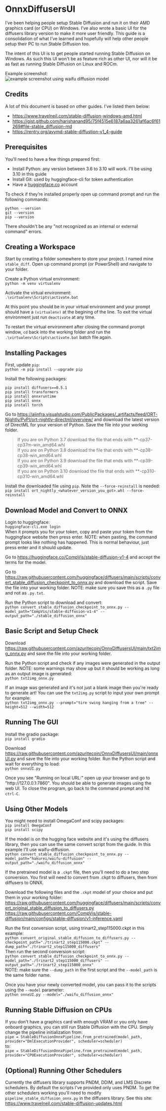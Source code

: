# OnnxDiffusersUI

I’ve been helping people setup Stable Diffusion and run it on their AMD graphics card (or CPU) on Windows. I’ve also wrote a basic UI for the diffusers library version to make it more user friendly. This guide is a consolidation of what I’ve learned and hopefully will help other people setup their PC to run Stable Diffusion too.

The intent of this UI is to get people started running Stable Diffusion on Windows. As such this UI won't be as feature rich as other UI, nor will it be as fast as running Stable Diffusion on Linux and ROCm.

Example screenshot:  
![example screenshot using waifu diffusion model](images/Screenshot1.png)

## Credits

A lot of this document is based on other guides. I've listed them below:
- https://www.travelneil.com/stable-diffusion-windows-amd.html
- https://gist.github.com/harishanand95/75f4515e6187a6aa3261af6ac6f61269#file-stable_diffusion-md
- https://rentry.org/ayymd-stable-diffustion-v1_4-guide

## Prerequisites

You'll need to have a few things prepared first:
- Install Python: any version between 3.6 to 3.10 will work. I'll be using 3.10 in this guide
- Install Git: used by huggingface-cli for token authentication
- Have a [huggingface.co](https://huggingface.co) account

To check if they’re installed properly open up command prompt and run the following commands:  
```
python --version
git --version
pip --version
```  
There shouldn't be any "not recognized as an internal or external command" errors.

## Creating a Workspace

Start by creating a folder somewhere to store your project. I named mine `stable_diff`. Open up command prompt (or PowerShell) and navigate to your folder.

Create a Python virtual environment:  
`python -m venv virtualenv`

Activate the virtual environment:  
`.\virtualenv\Scripts\activate.bat`

At this point you should be in your virtual environment and your prompt should have a `(virtualenv)` at the begining of the line. To exit the virtual environment just run `deactivate` at any time.

To restart the virtual environment after closing the command prompt window, `cd` back into the working folder and run the `.\virtualenv\Scripts\activate.bat` batch file again.

## Installing Packages

First, update `pip`:  
`python -m pip install --upgrade pip`

Install the following packages:  
```
pip install diffusers==0.5.1
pip install transformers
pip install onnxruntime
pip install onnx
pip install torch
```

Go to <https://aiinfra.visualstudio.com/PublicPackages/_artifacts/feed/ORT-Nightly/PyPI/ort-nightly-directml/overview/> and download the latest version of DirectML for your version of Python. Save the file into your working folder.  
> If you are on Python 3.7 download the file that ends with **-cp37-cp37m-win_amd64.whl  
> If you are on Python 3.8 download the file that ends with **-cp38-cp38-win_amd64.whl  
> If you are on Python 3.9 download the file that ends with **-cp39-cp39-win_amd64.whl  
> If you are on Python 3.10 download the file that ends with **-cp310-cp310-win_amd64.whl  

Install the downloaded file using `pip`. Note the `--force-reinstall` is needed:  
`pip install ort_nightly_<whatever_version_you_got>.whl --force-reinstall`

## Download Model and Convert to ONNX

Login to huggingface:  
`huggingface-cli.exe login`  
When it prompts you for your token, copy and paste your token from the huggingface website then press enter. NOTE: when pasting, the command prompt looks like nothing has happened. This is normal behaviour, just press enter and it should update.

Go to <https://huggingface.co/CompVis/stable-diffusion-v1-4> and accept the terms for the model.

Go to <https://raw.githubusercontent.com/huggingface/diffusers/main/scripts/convert_stable_diffusion_checkpoint_to_onnx.py> and download the script. Save the file into your working folder. NOTE: make sure you save this as a `.py` file and not as `.py.txt`.

Run the Python script to download and convert:  
`python convert_stable_diffusion_checkpoint_to_onnx.py --model_path="CompVis/stable-diffusion-v1-4" --output_path="./stable_diffusion_onnx"`

## Basic Script and Setup Check

Download <https://raw.githubusercontent.com/azuritecoin/OnnxDiffusersUI/main/txt2img_onnx.py> and save the file into your working folder.

Run the Python script and check if any images were generated in the output folder. NOTE: some warnings may show up but it should be working as long as an output image is generated:  
`python txt2img_onnx.py`

If an image was generated and it's not just a blank image then you're ready to generate art! You can use the `txt2img.py` script to input your own prompt for example:  
`python txt2img_onnx.py --prompt="tire swing hanging from a tree" --height=512 --width=512`

## Running The GUI

Install the gradio package:  
`pip install gradio`

Download <https://raw.githubusercontent.com/azuritecoin/OnnxDiffusersUI/main/onnxUI.py> and save the file into your working folder.
Run the Python script and wait for everything to load:  
`python onnxUI.py`

Once you see "Running on local URL:" open up your browser and go to "http[]()://127.0.0.1:7860". You should be able to generate images using the web UI. To close the program, go back to the command prompt and hit `ctrl-C`.

## Using Other Models

You might need to install OmegaConf and scipy packages:  
`pip install OmegaConf`  
`pip install scipy`

If the model is on the hugging face website and it's using the diffusers library, then you can use the same convert script from the guide. In this example I'll use waifu-diffusion.  
`python convert_stable_diffusion_checkpoint_to_onnx.py --model_path="hakurei/waifu-diffusion" --output_path="./waifu_diffusion_onnx"`

If the pretrained model is a `.ckpt` file, then you'll need to do a two step conversion. You first will need to convert from .ckpt to diffusers, then from diffusers to ONNX.

Download the following files and the `.ckpt` model of your choice and put them in your working folder:  
<https://raw.githubusercontent.com/huggingface/diffusers/main/scripts/convert_original_stable_diffusion_to_diffusers.py>  
<https://raw.githubusercontent.com/CompVis/stable-diffusion/main/configs/stable-diffusion/v1-inference.yaml>

Run the first conversion script, using trinart2_step115000.ckpt in this example:  
`python convert_original_stable_diffusion_to_diffusers.py --checkpoint_path="./trinart2_step115000.ckpt" --dump_path="./trinart2_step115000_diffusers"`  
Then run the second conversion script:  
`python convert_stable_diffusion_checkpoint_to_onnx.py --model_path="./trinart2_step115000_diffusers" --output_path="./trinart2_step115000_onnx"`  
NOTE: make sure the `--dump_path` in the first script and the `--model_path` is the same folder name.

Once you have your newly converted model, you can pass it to the scripts using the `--model` parameter:  
`python onnxUI.py --model="./waifu_diffusion_onnx"`

## Running Stable Diffusion on CPUs

If you don't have a graphics card with enough VRAM or you only have onboard graphics, you can still run Stable Diffusion with the CPU. Simply change the pipeline initialization from:  
`pipe = StableDiffusionOnnxPipeline.from_pretrained(model_path, provider="DmlExecutionProvider", scheduler=scheduler)`  
to:  
`pipe = StableDiffusionOnnxPipeline.from_pretrained(model_path, provider="CPUExecutionProvider", scheduler=scheduler)`  

## (Optional) Running Other Schedulers

Currently the diffusers library supports PNDM, DDIM, and LMS Discrete schedulers. By default the scripts I've provided only uses PNDM. To get the other schedulers working you'll need to modify `pipeline_stable_diffusion_onnx.py` in the diffusers library. See this site: <https://www.travelneil.com/stable-diffusion-updates.html>
